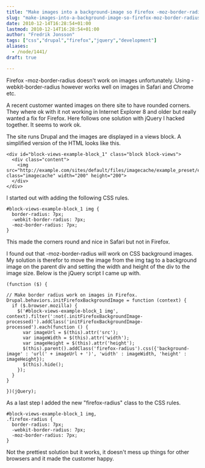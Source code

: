 ```yaml
---
title: "Make images into a background-image so Firefox -moz-border-radius will work"
slug: "make-images-into-a-background-image-so-firefox-moz-border-radius-will-work"
date: 2010-12-14T16:28:54+01:00
lastmod: 2010-12-14T16:28:54+01:00
author: "Fredrik Jonsson"
tags: ["css","drupal","firefox","jquery","development"]
aliases:
  - /node/1441/
draft: true

---
```




Firefox -moz-border-radius doesn't work on images unfortunately. Using -webkit-border-radius however works well on images in Safari and Chrome etc.

A recent customer wanted images on there site to have rounded corners. They where ok with it not working in Internet Explorer 8 and older but really wanted a fix for Firefox. Here follows one solution with jQuery I hacked together. It seems to work ok.

The site runs Drupal and the images are displayed in a views block. A simplified version of the HTML looks like this.

~~~~
<div id="block-views-example-block_1" class="block block-views">
  <div class="content">
    <img src="http://example.com/sites/default/files/imagecache/example_preset/example.jpg" class="imagecache" width="200" height="200">
  </div>
</div>
~~~~

I started out with adding the following CSS rules.

~~~~
#block-views-example-block_1 img {
  border-radius: 7px;
  -webkit-border-radius: 7px;
  -moz-border-radius: 7px;
}
~~~~

This made the corners round and nice in Safari but not in Firefox.

I found out that -moz-border-radius will work on CSS background images. My solution is therefor to move the image from the img tag to a background image on the parent div and setting the width and height of the div to the image size. Below is the jQuery script I came up with.

~~~~
(function ($) {

// Make border radius work on images in Firefox.
Drupal.behaviors.initFirefoxBackgroundImage = function (context) {
  if ($.browser.mozilla) {
    $('#block-views-example-block_1 img', context).filter(':not(.initFirefoxBackgroundImage-processed)').addClass('initFirefoxBackgroundImage-processed').each(function () {
      var imageUrl = $(this).attr('src');
      var imageWidth = $(this).attr('width');
      var imageHeight = $(this).attr('height');
      $(this).parent().addClass('firefox-radius').css({'background-image' : 'url(' + imageUrl + ')', 'width' : imageWidth, 'height' : imageHeight});
      $(this).hide();
    });
  }
}

})(jQuery);
~~~~

As a last step I added the new "firefox-radius" class to the CSS rules.

~~~~
#block-views-example-block_1 img,
.firefox-radius {
  border-radius: 7px;
  -webkit-border-radius: 7px;
  -moz-border-radius: 7px;
}
~~~~

Not the prettiest solution but it works, it doesn't mess up things for other browsers and it made the customer happy.

